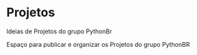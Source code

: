 Projetos
========

Ideias de Projetos do grupo PythonBr

Espaço para publicar e organizar os Projetos do grupo PythonBR
